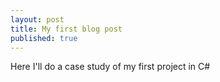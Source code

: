 ```yaml
---
layout: post
title: My first blog post
published: true
---
```


Here I'll do a case study of my first project in C#
